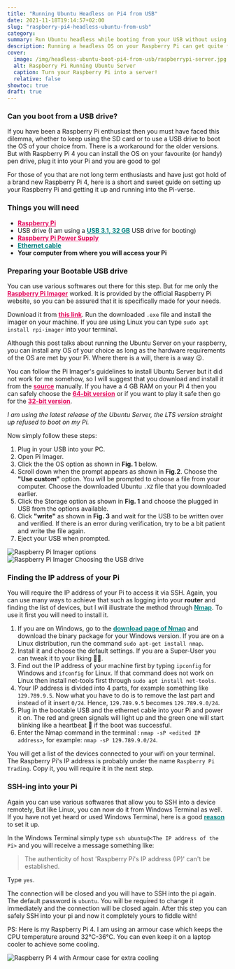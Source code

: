 ```yaml
---
title: "Running Ubuntu Headless on Pi4 from USB"
date: 2021-11-18T19:14:57+02:00
slug: "raspberry-pi4-headless-ubuntu-from-usb"
category: 
summary: Run Ubuntu headless while booting from your USB without using an external monitor or keyboard, all through your host computer.  
description: Running a headless OS on your Raspberry Pi can get quite frustrating if you don't want to buy unnecessary accessories for connecting your Pi to a screen and keyboard. With the Pi 4, you can boot your USB to the desired OS and then plug and SSH your way into the Linux world.
cover:
  image: /img/headless-ubuntu-boot-pi4-from-usb/raspberrypi-server.jpg
  alt: Raspberry Pi Running Ubuntu Server
  caption: Turn your Raspberry Pi into a server!
  relative: false
showtoc: true
draft: true
---
```


### Can you boot from a USB drive?

If you have been a Raspberry Pi enthusiast then you must have faced this dilemma, whether to keep using the SD card or to use a USB drive to boot the OS of your choice from. There is a workaround for the older versions. But with Raspberry Pi 4 you can install the OS on your favourite (or handy) pen drive, plug it into your Pi and you are good to go!

For those of you that are not long term enthusiasts and have just got hold of a brand new Raspberry Pi 4, here is a short and sweet guide on setting up your Raspberry Pi and getting it up and  running into the Pi-verse.

### Things you will need

- <a href= "https://www.raspberrypi.com/products/raspberry-pi-4-model-b/" style = "color : #e30b5d;" target = "_blank"><strong>Raspberry Pi</strong></a>
- USB drive (I am using a <a href= "https://www.transcend-info.com/Products/No-422" style = "color : Teal;" target = "_blank"><strong>USB 3.1, 32 GB</strong></a> USB drive for booting)
- <a href= "https://www.raspberrypi.com/products/type-c-power-supply/" style = "color : #e30b5d;" target = "_blank"><strong>Raspberry Pi Power Supply</strong></a>
- <a href= "https://www.spectrum.net/support/internet/what-ethernet-cable/" style = "color : Teal;" target = "_blank"><strong>Ethernet cable</strong></a>
- <b>Your computer from where you will access your Pi</b>
 

### Preparing your Bootable USB drive

You can use various softwares out there for this step. But for me only the <a href= "https://www.raspberrypi.com/software/" style = "color : #e30b5d;" target = "_blank"><strong>Raspberry Pi Imager</strong></a> worked. It is provided by the official Raspberry Pi website, so you can be assured that it is specifically made for your needs.

Download it from <a href= "https://downloads.raspberrypi.org/imager/imager_latest.exe" style = "color : #e30b5d;" target = "_blank"><strong>this link</strong></a>. Run the downloaded `.exe` file and install the imager on your machine. If you are using Linux you can type `sudo apt install rpi-imager` into your terminal.

Although this post talks about running the Ubuntu Server on your raspberry, you can install any OS of your choice as long as the hardware requirements of the OS are met by your Pi. Where there is a will, there is a way 😉.

You can follow the Pi Imager's guidelines to install Ubuntu Server but it did not work for me somehow, so I will suggest that you download and install it from the <a href= "https://ubuntu.com/download/raspberry-pi" style = "color : #e30b5d;" target = "_blank"><strong>source</strong></a> manually. If you have a 4 GB RAM on your Pi 4 then you can safely choose the <a href= "https://ubuntu.com/download/raspberry-pi/thank-you?version=21.10&architecture=server-arm64+raspi" style = "color : #e30b5d;" target = "_blank"><strong>64-bit version</strong></a> or if you want to play it safe then go for the <a href= "https://ubuntu.com/download/raspberry-pi/thank-you?version=21.10&architecture=server-armhf+raspi" style = "color : #e30b5d;" target = "_blank"><strong>32-bit version</strong></a>. 

*I am using the latest release of the Ubuntu Server, the LTS version straight up refused to boot on my Pi.*

Now simply follow these steps:

1. Plug in your USB into your PC.
2. Open Pi Imager.
3. Click the the OS option as shown in **Fig. 1** below. 
4. Scroll down when the prompt appears as shown in **Fig.2**. Choose the **"Use custom"** option. You will be prompted to choose a file from your computer. Choose the downloaded Ubuntu `.XZ` file that you downloaded earlier.
5. Click the Storage option as shown in **Fig. 1** and choose the plugged in USB from the options available.
6. Click **"write"** as shown in **Fig. 3**  and wait for the USB to be written over and verified. If there is an error during verification, try to be a bit patient and write the file again. 
7. Eject your USB when prompted.

![Raspberry Pi Imager options](/img/headless-ubuntu-boot-pi4-from-usb/raspberry-pi-imager1.jpg)
![Raspberry Pi Imager Choosing the USB drive](/img/headless-ubuntu-boot-pi4-from-usb/raspberry-pi-imager2.jpg)

### Finding the IP address of your Pi 

You will require the IP address of your Pi to access it via SSH. Again, you can use many ways to achieve that such as logging into your **router** and finding the list of devices, but I will illustrate the method through <a href= "https://nmap.org/" style = "color : teal;" target = "_blank"><strong>Nmap</strong></a>. To use it first you will need to install it. 

1. If you are on Windows, go to the <a href= "https://nmap.org/download.html" style = "color : teal;" target = "_blank"><strong>download page of Nmap</strong></a> and download the binary package for your Windows version. If you are on a Linux distribution, run the command `sudo apt-get install nmap`.
2. Install it and choose the default settings. If you are a Super-User you can tweak it to your liking 👨‍💻.
3. Find out the IP address of your machine first by typing `ipconfig` for Windows and `ifconfig` for Linux. If that command does not work on Linux then install net-tools first through `sudo apt install net-tools`. 
4. Your IP address is divided into 4 parts, for example something like `129.789.9.5`. Now what you have to do is to remove the last part and instead of it insert `0/24`. Hence, `129.789.9.5` becomes `129.789.9.0/24`.
5. Plug in the bootable USB and the ethernet cable into your Pi and power it on. The red and green signals will light up and the green one will start blinking like a heartbeat 💓 if the boot was successful.   
6. Enter the Nmap command in the terminal : `nmap -sP <edited IP address>`, for example: `nmap -sP 129.789.9.0/24`.

You will get a list of the devices connected to your wifi on your terminal. The Raspberry Pi's IP address is probably under the name `Raspberry Pi Trading`. Copy it, you will require it in the next step.

### SSH-ing into your Pi

Again you can use various softwares that allow you to SSH into a device remotely, But like Linux, you can now do it from Windows Terminal as well. If you have not yet heard or used Windows Terminal, here is a good <a href= "https://bit.ly/3paAg5t" style = "color : teal;" target = "_blank"><strong>reason</strong></a> to set it up.

In the Windows Terminal simply type `ssh ubuntu@<The IP address of the Pi>` and you will receive a message something like:

> The authenticity of host 'Raspberry Pi's IP address (IP)' can't be established.

Type `yes`. 

The connection will be closed and you will have to SSH into the pi again. The default password is `ubuntu`. You will be required to change it immediately and the connection will be closed again. After this step you can safely SSH into your pi and now it completely yours to fiddle with! 

PS: Here is my Raspberry Pi 4. I am using an armour case which keeps the CPU temperature around 32°C-36°C. You can even keep it on a laptop cooler to achieve some cooling. 

![Raspberry Pi 4 with Armour case for extra cooling](/img/headless-ubuntu-boot-pi4-from-usb/raspberrypi4.jpg)
